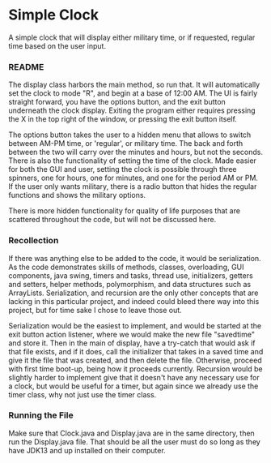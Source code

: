 # Simple Clock
A simple clock that will display either military time, or if requested, regular time based on the user input.

### README
The display class harbors the main method, so run that. It will automatically set the clock to mode "R", and begin at a base of 12:00 AM. The UI is fairly straight forward, you
have the options button, and the exit button underneath the clock display. Exiting the program either requires pressing the X in the top right of the window, or pressing the exit
button itself. 

The options button takes the user to a hidden menu that allows to switch between AM-PM time, or 'regular', or military time. The back and forth between the two will carry over
the minutes and hours, but not the seconds. There is also the functionality of setting the time of the clock. Made easier for both the GUI and user, setting the clock
is possible through three spinners, one for hours, one for minutes, and one for the period AM or PM. If the user only wants military, there is a radio button 
that hides the regular functions and shows the military options. 

There is more hidden functionality for quality of life purposes that are scattered throughout the code, but will not be discussed here. 

### Recollection
If there was anything else to be added to
the code, it would be serialization. As the code demonstrates skills of methods, classes, overloading, GUI components, java swing, timers and tasks, thread use, initializers, 
getters and setters, helper methods, polymorphism, and data structures such as ArrayLists. Serialization, and recursion are the only other concepts that are lacking 
in this particular project, and indeed could bleed there way into this project, but for time sake I chose to leave those out.

Serialization would be the easiest to implement, and would be started at the exit button action listener, where we would make the new file "savedtime" and store it. Then in the
main of display, have a try-catch that would ask if that file exists, and if it does, call the initializer that takes in a saved time and give it the file that was created, and 
then delete the file. Otherwise, proceed with first time boot-up, being how it proceeds currently. Recursion would be slightly harder to implement give that it doesn't
have any necessary use for a clock, but would be useful for a timer, but again since we already use the timer class, why not just use the timer class.

### Running the File
Make sure that Clock.java and Display.java are in the same directory, then run the Display.java file. That should be all the user must do so long as they have JDK13 and up installed on their computer.
